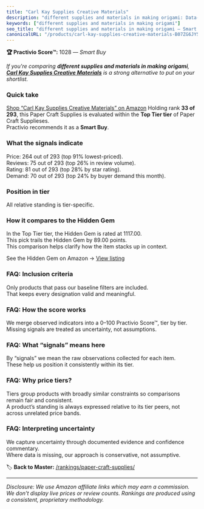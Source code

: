 ```yaml
---
title: "Carl Kay Supplies Creative Materials"
description: "different supplies and materials in making origami: Data-driven within Top Tier ranking using the Practivio Score™. Positioned by quality, value, demand, finda…"
keywords: ["different supplies and materials in making origami"]
seo_title: "different supplies and materials in making origami — Smart Buy Top Tier (2025)"
canonicalURL: "/products/carl-kay-supplies-creative-materials-B07ZG6JY5J/"
---
```


**🏆 Practivio Score™:** 1028 — _Smart Buy_


*If you're comparing **different supplies and materials in making origami**, **[Carl Kay Supplies Creative Materials](https://www.amazon.com/dp/B07ZG6JY5J?tag=practivio-20)** is a strong alternative to put on your shortlist.*
### Quick take
[Shop “Carl Kay Supplies Creative Materials” on Amazon](https://www.amazon.com/dp/B07ZG6JY5J?tag=practivio-20)
Holding rank **33 of 293**, this Paper Craft Supplies is evaluated within the **Top Tier tier** of Paper Craft Supplieses.  
Practivio recommends it as a **Smart Buy**.

### What the signals indicate
Price: 264 out of 293 (top 91% lowest-priced).  
Reviews: 75 out of 293 (top 26% in review volume).  
Rating: 81 out of 293 (top 28% by star rating).  
Demand: 70 out of 293 (top 24% by buyer demand this month).

### Position in tier
All relative standing is tier-specific.

### How it compares to the Hidden Gem
In the Top Tier tier, the Hidden Gem is rated at 1117.00.  
This pick trails the Hidden Gem by 89.00 points.  
This comparison helps clarify how the item stacks up in context.  

See the Hidden Gem on Amazon → [View listing](https://www.amazon.com/dp/B079KL4C91?tag=practivio-20)

### FAQ: Inclusion criteria
Only products that pass our baseline filters are included.  
That keeps every designation valid and meaningful.

### FAQ: How the score works
We merge observed indicators into a 0–100 Practivio Score™, tier by tier.  
Missing signals are treated as uncertainty, not assumptions.

### FAQ: What “signals” means here
By “signals” we mean the raw observations collected for each item.  
These help us position it consistently within its tier.

### FAQ: Why price tiers?
Tiers group products with broadly similar constraints so comparisons remain fair and consistent.  
A product’s standing is always expressed relative to its tier peers, not across unrelated price bands.

### FAQ: Interpreting uncertainty
We capture uncertainty through documented evidence and confidence commentary.  
Where data is missing, our approach is conservative, not assumptive.


🏷️ **Back to Master:** [/rankings/paper-craft-supplies/](/rankings/paper-craft-supplies/)

---
_Disclosure: We use Amazon affiliate links which may earn a commission. We don’t display live prices or review counts. Rankings are produced using a consistent, proprietary methodology._
